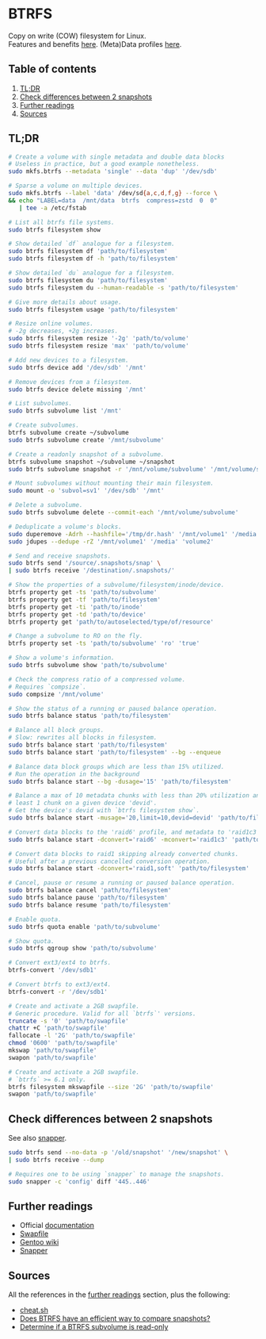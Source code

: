 # BTRFS

Copy on write (COW) filesystem for Linux.<br/>
Features and benefits [here][introduction]. (Meta)Data profiles [here][mkfs.btrfs].

## Table of contents <!-- omit in toc -->

1. [TL;DR](#tldr)
1. [Check differences between 2 snapshots](#check-differences-between-2-snapshots)
1. [Further readings](#further-readings)
1. [Sources](#sources)

## TL;DR

```sh
# Create a volume with single metadata and double data blocks
# Useless in practice, but a good example nonetheless.
sudo mkfs.btrfs --metadata 'single' --data 'dup' '/dev/sdb'

# Sparse a volume on multiple devices.
sudo mkfs.btrfs --label 'data' /dev/sd{a,c,d,f,g} --force \
&& echo "LABEL=data  /mnt/data  btrfs  compress=zstd  0  0"
   | tee -a /etc/fstab

# List all btrfs file systems.
sudo btrfs filesystem show

# Show detailed `df` analogue for a filesystem.
sudo btrfs filesystem df 'path/to/filesystem'
sudo btrfs filesystem df -h 'path/to/filesystem'

# Show detailed `du` analogue for a filesystem.
sudo btrfs filesystem du 'path/to/filesystem'
sudo btrfs filesystem du --human-readable -s 'path/to/filesystem'

# Give more details about usage.
sudo btrfs filesystem usage 'path/to/filesystem'

# Resize online volumes.
# -2g decreases, +2g increases.
sudo btrfs filesystem resize '-2g' 'path/to/volume'
sudo btrfs filesystem resize 'max' 'path/to/volume'

# Add new devices to a filesystem.
sudo btrfs device add '/dev/sdb' '/mnt'

# Remove devices from a filesystem.
sudo btrfs device delete missing '/mnt'

# List subvolumes.
sudo btrfs subvolume list '/mnt'

# Create subvolumes.
btrfs subvolume create ~/subvolume
sudo btrfs subvolume create '/mnt/subvolume'

# Create a readonly snapshot of a subvolume.
btrfs subvolume snapshot ~/subvolume ~/snapshot
sudo btrfs subvolume snapshot -r '/mnt/volume/subvolume' '/mnt/volume/snapshot'

# Mount subvolumes without mounting their main filesystem.
sudo mount -o 'subvol=sv1' '/dev/sdb' '/mnt'

# Delete a subvolume.
sudo btrfs subvolume delete --commit-each '/mnt/volume/subvolume'

# Deduplicate a volume's blocks.
sudo duperemove -Adrh --hashfile='/tmp/dr.hash' '/mnt/volume1' '/media' 'volume2'
sudo jdupes --dedupe -rZ '/mnt/volume1' '/media' 'volume2'

# Send and receive snapshots.
sudo btrfs send '/source/.snapshots/snap' \
| sudo btrfs receive '/destination/.snapshots/'

# Show the properties of a subvolume/filesystem/inode/device.
btrfs property get -ts 'path/to/subvolume'
btrfs property get -tf 'path/to/filesystem'
btrfs property get -ti 'path/to/inode'
btrfs property get -td 'path/to/device'
btrfs property get 'path/to/autoselected/type/of/resource'

# Change a subvolume to RO on the fly.
btrfs property set -ts 'path/to/subvolume' 'ro' 'true'

# Show a volume's information.
sudo btrfs subvolume show 'path/to/subvolume'

# Check the compress ratio of a compressed volume.
# Requires `compsize`.
sudo compsize '/mnt/volume'

# Show the status of a running or paused balance operation.
sudo btrfs balance status 'path/to/filesystem'

# Balance all block groups.
# Slow: rewrites all blocks in filesystem.
sudo btrfs balance start 'path/to/filesystem'
sudo btrfs balance start 'path/to/filesystem' --bg --enqueue

# Balance data block groups which are less than 15% utilized.
# Run the operation in the background
sudo btrfs balance start --bg -dusage='15' 'path/to/filesystem'

# Balance a max of 10 metadata chunks with less than 20% utilization and at
# least 1 chunk on a given device 'devid'.
# Get the device's devid with `btrfs filesystem show`.
sudo btrfs balance start -musage='20,limit=10,devid=devid' 'path/to/filesystem'

# Convert data blocks to the 'raid6' profile, and metadata to 'raid1c3'.
sudo btrfs balance start -dconvert='raid6' -mconvert='raid1c3' 'path/to/filesystem'

# Convert data blocks to raid1 skipping already converted chunks.
# Useful after a previous cancelled conversion operation.
sudo btrfs balance start -dconvert='raid1,soft' 'path/to/filesystem'

# Cancel, pause or resume a running or paused balance operation.
sudo btrfs balance cancel 'path/to/filesystem'
sudo btrfs balance pause 'path/to/filesystem'
sudo btrfs balance resume 'path/to/filesystem'

# Enable quota.
sudo btrfs quota enable 'path/to/subvolume'

# Show quota.
sudo btrfs qgroup show 'path/to/subvolume'

# Convert ext3/ext4 to btrfs.
btrfs-convert '/dev/sdb1'

# Convert btrfs to ext3/ext4.
btrfs-convert -r '/dev/sdb1'

# Create and activate a 2GB swapfile.
# Generic procedure. Valid for all `btrfs`' versions.
truncate -s '0' 'path/to/swapfile'
chattr +C 'path/to/swapfile'
fallocate -l '2G' 'path/to/swapfile'
chmod '0600' 'path/to/swapfile'
mkswap 'path/to/swapfile'
swapon 'path/to/swapfile'

# Create and activate a 2GB swapfile.
# `btrfs` >= 6.1 only.
btrfs filesystem mkswapfile --size '2G' 'path/to/swapfile'
swapon 'path/to/swapfile'
```

## Check differences between 2 snapshots

See also [snapper].

```sh
sudo btrfs send --no-data -p '/old/snapshot' '/new/snapshot' \
| sudo btrfs receive --dump

# Requires one to be using `snapper` to manage the snapshots.
sudo snapper -c 'config' diff '445..446'
```

## Further readings

- Official [documentation]
- [Swapfile]
- [Gentoo wiki]
- [Snapper]

## Sources

All the references in the [further readings] section, plus the following:

- [cheat.sh]
- [Does BTRFS have an efficient way to compare snapshots?]
- [Determine if a BTRFS subvolume is read-only]

<!--
  References
  -->

<!-- Upstream -->
[documentation]: https://btrfs.readthedocs.io/en/latest/
[introduction]: https://btrfs.readthedocs.io/en/latest/Introduction.html
[mkfs.btrfs]: https://btrfs.readthedocs.io/en/latest/mkfs.btrfs.html
[swapfile]: https://btrfs.readthedocs.io/en/latest/Swapfile.html

<!-- In-article sections -->
[further readings]: #further-readings

<!-- Knowledge base -->
[snapper]: snapper.md

<!-- Others -->
[cheat.sh]: https://cheat.sh/btrfs
[determine if a btrfs subvolume is read-only]: https://unix.stackexchange.com/questions/375645/determine-if-btrfs-subvolume-is-read-only#375646
[does btrfs have an efficient way to compare snapshots?]: https://serverfault.com/questions/399894/does-btrfs-have-an-efficient-way-to-compare-snapshots#419444
[gentoo wiki]: https://wiki.gentoo.org/wiki/Btrfs

